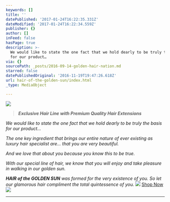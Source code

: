 ```yaml
---
keywords: []
title: ''
datePublished: '2017-01-24T16:22:35.331Z'
dateModified: '2017-01-24T16:22:34.559Z'
publisher: {}
author: []
inFeed: false
hasPage: true
description: >-
  We would like to state the one fact that we hold dearly to be truly the basis
  for our product…
via: {}
sourcePath: _posts/2016-09-14-golden-hair-nation.md
starred: false
datePublishedOriginal: '2016-11-19T19:47:26.618Z'
url: hair-of-the-golden-sun/index.html
_type: MediaObject

---
```

![](https://the-grid-user-content.s3-us-west-2.amazonaws.com/a5cea17d-28ef-40a3-96e5-262dfc0479c9.jpg)

> _**Exclusive Hair Line with Premium Quality Hair Extensions**_

_We would like to state the one fact that we hold dearly to be truly the basis for our product..._

_The one key ingredient that brings our entire nature of ever existing as luxury hair specialist are... that you are very beautiful._

_And we love that about you because you know this to be true._

_With our special line of hair, we know that you will enjoy and take pleasure in walking in our golden sun._

_**HAIR of the GOLDEN SUN** was formed for the very existence of you. So let our glamorous hair compliment the total quintessence of you._
![](https://the-grid-user-content.s3-us-west-2.amazonaws.com/19773204-55ae-4385-b19b-82ee97222b1a.jpg)
[Shop Now][0]
![](https://s3-us-west-2.amazonaws.com/the-grid-img/p/92967b762ab43be51f2f61df524b417b6bcab787.png)

---



[0]: http://store.goldenhairnation.com/